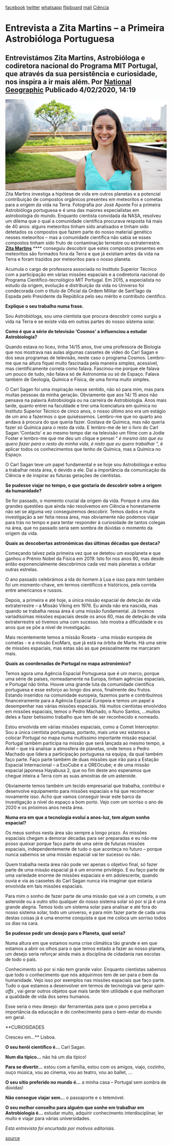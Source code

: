 [facebook](https://www.facebook.com/sharer/sharer.php?u=https%3A%2F%2Fwww.natgeo.pt%2Fciencia%2F2020%2F02%2Fentrevista-a-zita-martins-a-primeira-astrobiologa-portuguesa) [twitter](https://twitter.com/share?url=https%3A%2F%2Fwww.natgeo.pt%2Fciencia%2F2020%2F02%2Fentrevista-a-zita-martins-a-primeira-astrobiologa-portuguesa&via=natgeo&text=Entrevista%20a%20Zita%20Martins%20%E2%80%93%20a%20Primeira%20Astrobi%C3%B3loga%20Portuguesa) [whatsapp](https://web.whatsapp.com/send?text=https%3A%2F%2Fwww.natgeo.pt%2Fciencia%2F2020%2F02%2Fentrevista-a-zita-martins-a-primeira-astrobiologa-portuguesa) [flipboard](https://share.flipboard.com/bookmarklet/popout?v=2&title=Entrevista%20a%20Zita%20Martins%20%E2%80%93%20a%20Primeira%20Astrobi%C3%B3loga%20Portuguesa&url=https%3A%2F%2Fwww.natgeo.pt%2Fciencia%2F2020%2F02%2Fentrevista-a-zita-martins-a-primeira-astrobiologa-portuguesa) [mail](mailto:?subject=NatGeo&body=https%3A%2F%2Fwww.natgeo.pt%2Fciencia%2F2020%2F02%2Fentrevista-a-zita-martins-a-primeira-astrobiologa-portuguesa%20-%20Entrevista%20a%20Zita%20Martins%20%E2%80%93%20a%20Primeira%20Astrobi%C3%B3loga%20Portuguesa) [Ciência](https://www.natgeo.pt/ciencia) 
# Entrevista a Zita Martins – a Primeira Astrobióloga Portuguesa 
## Entrevistámos Zita Martins, Astrobióloga e codiretora nacional do Programa MIT Portugal, que através da sua persistência e curiosidade, nos inspira a ir mais além. Por [National Geographic](https://www.natgeo.pt/autor/national-geographic) Publicado 4/02/2020, 14:19 
![Zita Martins investiga a hipótese de vida em outros planetas e a potencial contribuição de compostos ...](img/files_styles_image_00_public_zita_1.jpg)
Zita Martins investiga a hipótese de vida em outros planetas e a potencial contribuição de compostos orgânicos presentes em meteoritos e cometas para a origem da vida na Terra. Fotografia por José Aponte Foi a primeira Astrobióloga portuguesa e é uma das maiores especialistas em astrobiologia do mundo. Enquanto cientista convidada da NASA, resolveu um dilema que o qual a comunidade científica procurava resposta há mais de 40 anos: alguns meteoritos tinham sido analisados e tinham sido detetados os compostos que fazem parte do nosso material genético nesses meteoritos – mas a comunidade científica não sabia se esses compostos tinham sido fruto de contaminação terrestre ou extraterrestre. [**Zita Martins**](https://fenix.tecnico.ulisboa.pt/homepage/ist31684) **** conseguiu descobrir que estes compostos presentes em meteoritos são formados fora da Terra e que já existiam antes da vida na Terra e foram trazidos por meteoritos para o nosso planeta. 

Acumula o cargo de professora associada no Instituto Superior Técnico com a participação em várias missões espaciais e a codiretoria nacional do Programa Científico-tecnológico MIT Portugal. Em 2015, a especialista no estudo da origem, evolução e distribuição da vida no Universo foi condecorada com o título de Oficial da Ordem Militar de Sant’Iago da Espada pelo Presidente da República pelo seu mérito e contributo científico. 

**Explique o seu trabalho numa frase.** 

Sou Astrobióloga, sou uma cientista que procura descobrir como surgiu a vida na Terra e se existe vida em outras partes do nosso sistema solar. 

**Como é que a série de televisão ‘Cosmos’ a influenciou a estudar Astrobiologia?** 

Quando estava no liceu, tinha 14/15 anos, tive uma professora de Biologia que nos mostrava nas aulas algumas cassetes de vídeo do Carl Sagan e dos seus programas de televisão, neste caso o programa Cosmos. Lembro-me que na altura fiquei muito fascinada pela maneira simples, acessível, mas cientificamente correta como falava. Fascinou-me porque ele falava um pouco de tudo, não falava só de Astronomia ou só de Espaço. Falava também de Geologia, Química e Física, de uma forma muito simples. 

O Carl Sagan foi uma inspiração nesse sentido, não só para mim, mas para muitas pessoas da minha geração. Obviamente que aos 14/ 15 anos não pensava na palavra Astrobiologia ou na carreira de Astrobiologia. Anos mais tarde, quanto entrei na faculdade e tirei uma licenciatura em química no Instituto Superior Técnico de cinco anos, o nosso último ano era um estágio de um ano a fazermos o que quiséssemos. Lembro-me que no quarto ano andava à procura do que queria fazer. Gostava de Química, mas não queria fazer só Química para o resto da vida. E lembro-me de ler o livro do Carl Sagan ‘Contacto’ e ao mesmo tempo dar na televisão um filme com a Jodie Foster e lembro-me que me deu um clique e pensei “ _é mesmo isto que eu quero fazer para o resto da minha vida, é nisto que eu quero trabalhar_ ”, é aplicar todos os conhecimentos que tenho de Química, mas a Química no Espaço. 

O Carl Sagan teve um papel fundamental e se hoje sou Astrobióloga e estou a trabalhar nesta área, é devido a ele. Daí a importância da comunicação da Ciência e de inspirar as futuras gerações de cientistas. 

**Se pudesse viajar no tempo, o que gostaria de descobrir sobre a origem da humanidade?** 

Se for passado, o momento crucial da origem da vida. Porque é uma das grandes questões que ainda não resolvemos em Ciência e honestamente não sei se alguma vez conseguiremos descobrir. Temos dados e muita investigação a ser feita nessa área, mas obviamente não podemos viajar para trás no tempo e para tentar responder à curiosidade de tantos colegas na área, que no passado seria sem sombra de dúvidas o momento da origem da vida. 

**Quais as descobertas astronómicas das últimas décadas que destaca?** 

Começando talvez pela primeira vez que se detetou um exoplaneta e que ganhou o Prémio Nobel da Física em 2019. Isto foi nos anos 90, mas desde então exponencialmente descobrimos cada vez mais planetas a orbitar outras estrelas. 

O ano passado celebrámos a ida do homem à Lua e isso para mim também foi um momento-chave, em termos científicos e históricos, pela corrida entre americanos e russos. 

Depois, a primeira e até hoje, a única missão espacial de deteção de vida extraterrestre – a Missão Viking em 1976. Eu ainda não era nascida, mas quando se trabalha nessa área é uma missão fundamental. Já tivemos variadíssimas missões espaciais desde os anos 60, mas de deteção de vida extraterrestre só tivemos uma com sucesso. Isto mostra a dificuldade e os anos que se põe a nível de investigação. 

Mais recentemente temos a missão Roseta - uma missão europeia de cometas - e a missão ExoMars, que já está na órbita de Marte. Há uma série de missões espaciais, mas estas são as que pessoalmente me marcaram mais. 

**Quais as coordenadas de Portugal no mapa astronómico?** 

Temos agora uma Agência Espacial Portuguesa que é um marco, porque uma série de países, nomeadamente na Europa, tinham agências espaciais, e Portugal não tinha. Houve uma grande luta da comunidade científica portuguesa e esse esforço ao longo dos anos, finalmente deu frutos. Estando inseridos na comunidade europeia, fazemos parte e contribuímos financeiramente para a Agência Espacial Europeia e temos um papel a desempenhar nas várias missões espaciais. Há muitos cientistas envolvidos em missões espaciais, temos o Pedro Machado, o Nuno Santos, …muitos deles a fazer belíssimo trabalho que tem de ser reconhecido e nomeado. 

Estou envolvida em várias missões espaciais, como a Comet Interceptor. Sou a única cientista portuguesa, portanto, mais uma vez estamos a colocar Portugal no mapa numa muitíssimo importante missão espacial. Portugal também participa na missão que será lançada ao mesmo tempo, a Ariel – que irá analisar a atmosfera de planetas, onde temos o Pedro Machado que lidera a participação portuguesa na equipa, da qual também faço parte. Faço parte também de duas missões que irão para a Estação Espacial Internacional – a ExoCube e a OREOcube; e de uma missão espacial japonesa Hayabusa 2, que no fim deste ano esperamos que chegue inteira a Terra com as suas amostras de um asteroide. 

Obviamente temos também um tecido empresarial que trabalha, contribui e desenvolve equipamento para missões espaciais e há que reconhecer novamente isso. Acho que vamos conseguir levar este barco da investigação a nível do espaço a bom porto. Vejo com um sorriso o ano de 2020 e os próximos anos nesta área. 

**Numa era em que a tecnologia evoluí a anos-luz, tem algum sonho espacial?** 

Os meus sonhos nesta área são sempre a longo prazo. As missões espaciais chegam a demorar décadas para ser preparadas e eu não me posso queixar porque faço parte de uma série de futuras missões espaciais, independentemente de tudo o que aconteça no futuro – porque nunca sabemos se uma missão espacial vai ter sucesso ou não. 

Quem trabalha nesta área não pode ver apenas o objetivo final, só fazer parte de uma missão espacial já é um enorme privilégio. E eu faço parte de uma variedade enorme de missões espaciais e em adolescente, quando ouvia e via as cassetes do Carl Sagan nunca iria imaginar que estaria envolvida em tais missões espaciais. 

Para mim o sonho de fazer parte de uma missão que vai a um cometa, a um asteroide ou a outro sítio qualquer do nosso sistema solar só por si já é uma grande alegria. Temos todo um sistema solar para analisar e até fora do nosso sistema solar, todo um universo, e para mim fazer parte de cada uma destas coisas já é uma enorme conquista e que me coloca um sorriso todos os dias na cara. 

**Se pudesse pedir um desejo para o Planeta, qual seria?** 

Numa altura em que estamos numa crise climática tão grande e em que estamos a abrir os olhos para o que temos estado a fazer ao nosso planeta, um desejo seria reforçar ainda mais a disciplina de cidadania nas escolas de todo o país. 

Conhecimento só por si não tem grande valor. Enquanto cientistas sabemos que todo o conhecimento que nós adquirimos tem de ser para o bem da humanidade. Vejo isso por exemplos nas missões espaciais que faço parte. Tudo o que estamos a desenvolver em termos de tecnologia vai gerar _spin-offs_ , vai gerar outros objetos que mais tarde têm utilidade e que melhoram a qualidade de vida dos seres humanos. 

Esse seria o meu desejo: dar ferramentas para que o povo perceba a importância da educação e do conhecimento para o bem-estar do mundo em geral. 

**CURIOSIDADES 

Cresceu em…** Lisboa. 

**O seu herói científico é…** Carl Sagan. 

**Num dia típico…** não há um dia típico! 

**Para se divertir…** estou com a família, estou com os amigos, viajo, cozinho, ouço música, vou ao cinema, vou ao teatro, vou ao ballet, ... 

**O seu sítio preferido no mundo é…** a minha casa – Portugal sem sombra de dúvidas! 

**Não consegue viajar sem…** o passaporte e o telemóvel. 

**O seu melhor conselho para alguém que sonhe em trabalhar em Astrobiologia é…** estudar muito, adquirir conhecimento interdisciplinar, ler muito e viajar para várias universidades. 

_Esta entrevista foi encurtada por motivos editoriais._ 



[source](https://www.natgeo.pt/ciencia/2020/02/entrevista-a-zita-martins-a-primeira-astrobiologa-portuguesa)